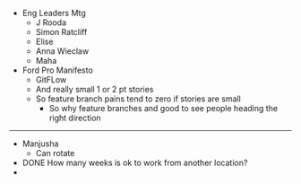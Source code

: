 - Eng Leaders Mtg
	- J Rooda
	- Simon Ratcliff
	- Elise
	- Anna Wieclaw
	- Maha
- Ford Pro Manifesto
	- GitFLow
	- And really small 1 or 2 pt stories
	- So feature branch pains tend to zero if stories are small
		- So why feature branches and good to see people heading the right direction
- ---
- Manjusha
	- Can rotate
- DONE How many weeks is ok to work from another location?
-